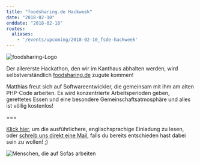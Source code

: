 ```yaml
---
title: "foodsharing.de Hackweek"
date: "2018-02-10"
enddate: "2018-02-18"
routes:
  aliases:
    - '/events/upcoming/2018-02-10_fsde-hackweek'
---
```


![foodsharing-Logo](/pics/foodsharinglogo_positiv.png)

Der allererste Hackathon, den wir im Kanthaus abhalten werden, wird selbstverständlich [foodsharing.de](https://foodsharing.de) zugute kommen!

Matthias freut sich auf Softwareentwickler, die gemeinsam mit ihm am alten PHP-Code arbeiten. Es wird konzentrierte Arbeitsperioden geben, gerettetes Essen und eine besondere Gemeinschaftsatmosphäre und alles ist völlig kostenlos!

===

[Klick hier](https://yunity.org/en/events/2018-02-10-fsde-hackweek), um die ausführlichere, englischsprachige Einladung zu lesen, oder [schreib uns direkt eine Mail](mailto:hello@kanthaus.online), falls du bereits entschieden hast dabei sein zu wollen! ;)

![Menschen, die auf Sofas arbeiten](/pics/onSofaWork.jpg)

